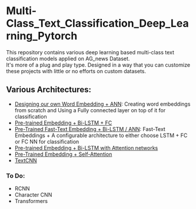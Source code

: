 # Multi-Class_Text_Classification_Deep_Learning_Pytorch
This repository contains various deep learning based multi-class text classification models applied on AG_news Dataset.<br /> It's more of a plug and play type. Designed in a way that you can customize these projects with little or no efforts on custom datasets.

## Various Architectures:
* [Designing our own Word Embedding + ANN](https://github.com/MageshDominator/Text_Classification_Deep_Learning_Pytorch/blob/master/Text%20classification%20from%20scratch%20pytorch.ipynb): Creating word embeddings from scratch and Using a Fully connected layer on top of it for classification
* [Pre-trained Embedding + Bi-LSTM + FC](https://github.com/MageshDominator/Text_Classification_Deep_Learning_Pytorch/blob/master/text%20classification%20with%20pre-trained%20embeddings%20and%20lstm.ipynb)
* [Pre-Trained Fast-Text Embedding + Bi-LSTM / ANN](https://github.com/MageshDominator/Text_Classification_Deep_Learning_Pytorch/blob/master/text%20classification%20with%20fast-text%20embeddings%20and%20lstm.ipynb): Fast-Text Embeddings + A configurable architecture to either choose LSTM + FC or FC NN for classification 
* [Pre-trained Embedding + Bi-LSTM with Attention networks](https://github.com/MageshDominator/Text_Classification_Deep_Learning_Pytorch/blob/master/text%20classification%20with%20pre-trained%20embeddings%2C%20lstm%2C%20attention.ipynb)
* [Pre-Trained Embedding + Self-Attention](https://github.com/MageshDominator/Text_Classification_Deep_Learning_Pytorch/blob/master/text%20classification%20with%20pre-trained%20embeddings%2C%20self-attention.ipynb)
* [TextCNN](https://github.com/MageshDominator/Text_Classification_Deep_Learning_Pytorch/blob/master/text%20classification%20with%20CNN.ipynb)

### To Do:
* RCNN
* Character CNN
* Transformers

